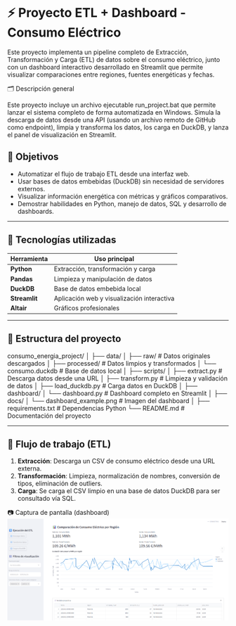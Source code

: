 # ⚡ Proyecto ETL + Dashboard - Consumo Eléctrico

Este proyecto implementa un pipeline completo de Extracción, Transformación y Carga (ETL) de datos sobre el consumo eléctrico, junto con un dashboard interactivo desarrollado en Streamlit que permite visualizar comparaciones entre regiones, fuentes energéticas y fechas.

🗂️ Descripción general

Este proyecto incluye un archivo ejecutable run_project.bat que permite lanzar el sistema completo de forma automatizada en Windows. Simula la descarga de datos desde una API (usando un archivo remoto de GitHub como endpoint), limpia y transforma los datos, los carga en DuckDB, y lanza el panel de visualización en Streamlit.

## 🎯 Objetivos
- Automatizar el flujo de trabajo ETL desde una interfaz web.
- Usar bases de datos embebidas (DuckDB) sin necesidad de servidores externos.
- Visualizar información energética con métricas y gráficos comparativos.
- Demostrar habilidades en Python, manejo de datos, SQL y desarrollo de dashboards.

---

## 🧱 Tecnologías utilizadas
| Herramienta   | Uso principal                         |
|--------------|---------------------------------------|
| **Python**   | Extracción, transformación y carga     |
| **Pandas**   | Limpieza y manipulación de datos       |
| **DuckDB**   | Base de datos embebida local           |
| **Streamlit**| Aplicación web y visualización interactiva |
| **Altair**   | Gráficos profesionales                 |

---

## 📁 Estructura del proyecto

consumo_energia_project/
│
├── data/
│ ├── raw/ # Datos originales descargados
│ ├── processed/ # Datos limpios y transformados
│ └── consumo.duckdb # Base de datos local
│
├── scripts/
│ ├── extract.py # Descarga datos desde una URL
│ ├── transform.py # Limpieza y validación de datos
│ ├── load_duckdb.py # Carga datos en DuckDB
│
├── dashboard/
│ └── dashboard.py # Dashboard completo en Streamlit
│
├── docs/
│ └── dashboard_example.png # Imagen del dashboard
│
├── requirements.txt # Dependencias Python
└── README.md # Documentación del proyecto


---

## 🔄 Flujo de trabajo (ETL)
1. **Extracción**: Descarga un CSV de consumo eléctrico desde una URL externa.
2. **Transformación**: Limpieza, normalización de nombres, conversión de tipos, eliminación de outliers.
3. **Carga**: Se carga el CSV limpio en una base de datos DuckDB para ser consultado vía SQL.



📷 Captura de pantalla (dashboard)
![Dashboard Consumo Eléctrico](docs/dashboard_example.png)


